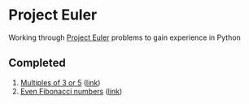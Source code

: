 # Project Euler

Working through [Project Euler](https://projecteuler.net/) problems to gain experience in Python

## Completed

1. [Multiples of 3 or 5](multiples_of_3_or_5/solution.py) ([link](https://projecteuler.net/problem=1))
2. [Even Fibonacci numbers](even_fibonacci_numbers/solution.py) ([link](https://projecteuler.net/problem=2))


